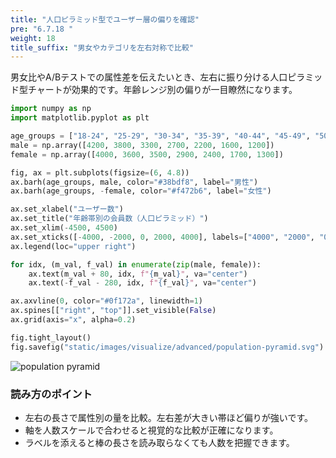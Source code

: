 ```yaml
---
title: "人口ピラミッド型でユーザー層の偏りを確認"
pre: "6.7.18 "
weight: 18
title_suffix: "男女やカテゴリを左右対称で比較"
---
```


男女比やA/Bテストでの属性差を伝えたいとき、左右に振り分ける人口ピラミッド型チャートが効果的です。年齢レンジ別の偏りが一目瞭然になります。

```python
import numpy as np
import matplotlib.pyplot as plt

age_groups = ["18-24", "25-29", "30-34", "35-39", "40-44", "45-49", "50-54"]
male = np.array([4200, 3800, 3300, 2700, 2200, 1600, 1200])
female = np.array([4000, 3600, 3500, 2900, 2400, 1700, 1300])

fig, ax = plt.subplots(figsize=(6, 4.8))
ax.barh(age_groups, male, color="#38bdf8", label="男性")
ax.barh(age_groups, -female, color="#f472b6", label="女性")

ax.set_xlabel("ユーザー数")
ax.set_title("年齢帯別の会員数（人口ピラミッド）")
ax.set_xlim(-4500, 4500)
ax.set_xticks([-4000, -2000, 0, 2000, 4000], labels=["4000", "2000", "0", "2000", "4000"])
ax.legend(loc="upper right")

for idx, (m_val, f_val) in enumerate(zip(male, female)):
    ax.text(m_val + 80, idx, f"{m_val}", va="center")
    ax.text(-f_val - 280, idx, f"{f_val}", va="center")

ax.axvline(0, color="#0f172a", linewidth=1)
ax.spines[["right", "top"]].set_visible(False)
ax.grid(axis="x", alpha=0.2)

fig.tight_layout()
fig.savefig("static/images/visualize/advanced/population-pyramid.svg")
```

![population pyramid](/images/visualize/advanced/population-pyramid.svg)

### 読み方のポイント
- 左右の長さで属性別の量を比較。左右差が大きい帯ほど偏りが強いです。
- 軸を人数スケールで合わせると視覚的な比較が正確になります。
- ラベルを添えると棒の長さを読み取らなくても人数を把握できます。
